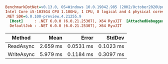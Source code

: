 ``` ini

BenchmarkDotNet=v0.13.0, OS=Windows 10.0.19042.985 (20H2/October2020Update)
Intel Core i5-1035G4 CPU 1.10GHz, 1 CPU, 8 logical and 4 physical cores
.NET SDK=6.0.100-preview.4.21255.9
  [Host]     : .NET 6.0.0 (6.0.21.25307), X64 RyuJIT  [AttachedDebugger]
  DefaultJob : .NET 6.0.0 (6.0.21.25307), X64 RyuJIT


```
|     Method |     Mean |     Error |    StdDev |
|----------- |---------:|----------:|----------:|
|  ReadAsync | 2.659 ms | 0.0531 ms | 0.1023 ms |
| WriteAsync | 5.979 ms | 0.1184 ms | 0.3097 ms |
